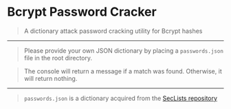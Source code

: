 # Bcrypt Password Cracker

> A dictionary attack password cracking utility for Bcrypt hashes

---

> Please provide your own JSON dictionary by placing a `passwords.json` file in the root directory.

> The console will return a message if a match was found. Otherwise, it will return nothing.

---

> `passwords.json` is a dictionary acquired from the [SecLists repository](https://github.com/danielmiessler/SecLists/tree/master/Passwords)
